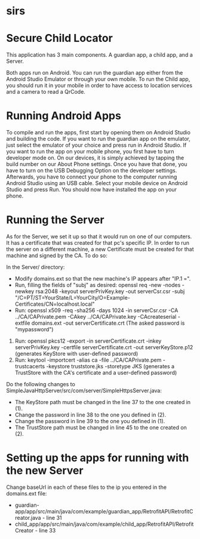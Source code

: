 # sirs
# Secure Child Locator
This application has 3 main components. A guardian app, a child app, and a Server.

Both apps run on Android. You can run the guardian app either from the Android Studio Emulator or through your own mobile. To run the Child app, you should run it in your mobile in order to have access to location services and a camera to read a QrCode.

# Running Android Apps

To compile and run the apps, first start by opening them on Android Studio and building the code.
If you want to run the guardian app on the emulator, just select the emulator of your choice and press run in Android Studio.
If you want to run the app on your mobile phone, you first have to turn developer mode on. On our devices, it is simply achieved by tapping the build number on our About Phone settings. Once you have that done, you have to turn on the USB Debugging Option on the developer settings. Afterwards, you have to connect your phone to the computer running Android Studio using an USB cable. Select your mobile device on Android Studio and press Run. You should now have installed the app on your phone.

# Running the Server

As for the Server, we set it up so that it would run on one of our computers. It has a certificate that was created for that pc's specific IP.
In order to run the server on a different machine, a new Certificate must be created for that machine and signed by the CA. To do so:

In the Server/ directory:

* Modify domains.ext so that the new machine's IP appears after "IP.1 =".
* Run, filling the fields of "subj" as desired: openssl req -new -nodes -newkey rsa:2048 -keyout serverPrivKey.key -out serverCsr.csr -subj "/C=PT/ST=YourState/L=YourCity/O=Example-Certificates/CN=localhost.local"
* Run: openssl x509 -req -sha256 -days 1024 -in serverCsr.csr -CA ../CA/CAPrivate.pem -CAkey ../CA/CAPrivate.key -CAcreateserial -extfile domains.ext -out serverCertificate.crt (The asked password is "mypassword")
1. Run: openssl pkcs12 -export -in serverCertificate.crt -inkey serverPrivKey.key -certfile serverCertificate.crt -out serverKeyStore.p12 (generates KeyStore with user-defined password)
2. Run: keytool -importcert -alias ca -file ../CA/CAPrivate.pem -trustcacerts -keystore truststore.jks -storetype JKS (generates a TrustStore with the CA's certificate and a user-defined password)

Do the following changes to SimpleJavaHttpServer/src/com/server/SimpleHttpsServer.java:

* The KeyStore path must be changed in the line 37 to the one created in (1).
* Change the password in line 38 to the one you defined in (2).
* Change the password in line 39 to the one you defined in (1).
* The TrustStore path must be changed in line 45 to the one created on (2).

# Setting up the apps for running with the new Server

Change baseUrl in each of these files to the ip you entered in the domains.ext file:

* guardian-app/app/src/main/java/com/example/guardian_app/RetrofitAPI/RetrofitCreator.java - line 31
* child_app/app/src/main/java/com/example/child_app/RetrofitAPI/RetrofitCreator - line 33
